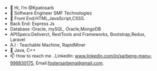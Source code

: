 - 👋 Hi, I’m @Kpatosarb
- 👀 Software Engineer SMF Technologies
- 🌱 Front End:HTML,JavaScript,CSSS.
- Back End: Express Js
- Database :Oracle, mySQL, Oracle,MongoDB
- APISpecs:Deliverct, RestTools and Frameworks, Bootstrap,Redux, Laravel
- A.I : Teachable Machine, RapidMiner
- 💞️ Java, C++
- 📫 How to reach me ..LinkedIn: www.linkedin.com/in/sarbeng-manu-996830175, Email:fostersarbeng@gmail.com.

<!---
Kpatosarb/Kpatosarb is a ✨ special ✨ repository because its `README.md` (this file) appears on your GitHub profile.
You can click the Preview link to take a look at your changes.
--->
